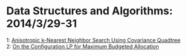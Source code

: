 # Data Structures and Algorithms: 2014/3/29-31  
1: [Anisotropic k-Nearest Neighbor Search Using Covariance Quadtree](https://doi.org/10.48550/arXiv.1108.6304)  
2: [On the Configuration LP for Maximum Budgeted Allocation](https://doi.org/10.48550/arXiv.1403.7519)  